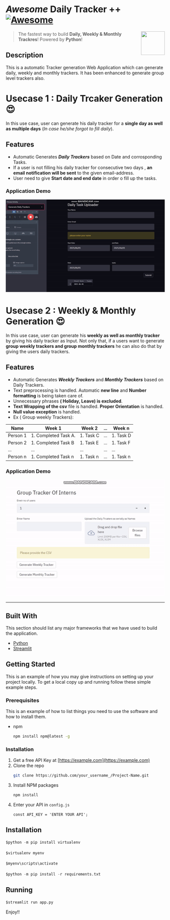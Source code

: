 


# *Awesome* Daily Tracker ++ [![Awesome](https://cdn.rawgit.com/sindresorhus/awesome/d7305f38d29fed78fa85652e3a63e154dd8e8829/media/badge.svg)](https://github.com/MarcSkovMadsen/awesome-streamlit)

[<img src="https://media.istockphoto.com/vectors/unique-modern-creative-elegant-letter-d-based-vector-icon-logo-vector-id1125625274?k=6&m=1125625274&s=612x612&w=0&h=U-fRNFEEezcFQ5M8EPjiqUTiqvhHt3lUN2s9CbaVX94=" align="right" height="75" width="75">](https://streamlit.io)

> The fastest way to build **Daily, Weekly & Monthly  Trackres**! Powered by **Python**!

## Description
This is a automatic Tracker generation Web Application which can generate daily, weekly and monthly trackers. It has been enhanced to generate group level trackers also.

# Usecase 1 : Daily Trcaker Generation :heart_eyes:
In this use case, user can generate his daily tracker for a **single day as well as multiple days** (*In case he/she forgot to fill daily*).

## Features

* Automatic Generates ***Daily Trackers*** based on Date and corrosponding Tasks.
* If a user is not filling his daily tracker for consecutive two days , **an email notification will be sent** to the given email-address.
* User need to give **Start date and end date** in order o fill up the tasks.

### Application Demo
<p align="center">
  <img src="https://github.com/Sghosh1999/AutoGenerateTrackers/blob/49d6ce9efecaf581b7227c97dc5d3c6f3d24ef75/demos/daily_trcaker_demo.gif" alt="animated" />
</p>

# Usecase 2 : Weekly & Monthly  Generation :heart_eyes:
In this use case, user can generate his **weekly as well as monthly tracker** by giving his daily tracker as Input. Not only that, if a users want to generate **group weekly trackers and group monthly trackers** he can also do that by giving the users daily trackers.
## Features

* Automatic Generates ***Weekly Trackers*** and ***Monthly Trackers*** based on Daily Trackers.
* Text preprocessing is handled. Automatic **new line** and **Number formatting** is being taken care of.
* Unnecessary phrases **( Holiday, Leave) is excluded**.
* **Text Wrapping of the csv** file is handled. **Proper Orientation** is handled.
* **Null value exception** is handled.
* Ex ( Group weekly Trackers): 

| Name | Week 1 | Week 2 | ... | Week n |
|--|--|--|--|--|
|Person 1  | 1. Completed Task A. | 1. Task C | ...| 1. Task D |
|Person 2  | 1. Completed Task B  | 1. Task E | ... | 1. Task F |
|...  | ...  | ... | ... | ... |
|Person n  | 1. Completed Task n  | 1. Task n | ... | 1. Task n |

### Application Demo
<p align="center">
  <img src="https://github.com/Sghosh1999/AutoGenerateTrackers/blob/78abe5fbcf58ed1054bbfc28e3b3029ba6835384/demos/week_month_demo1.gif" alt="animated" />
</p>

----

## Built With

This section should list any major frameworks that we have used to build the application. 
* [Python](https://www.python.org/)
* [Streamlit](https://streamlit.io/)



<!-- GETTING STARTED -->
## Getting Started

This is an example of how you may give instructions on setting up your project locally.
To get a local copy up and running follow these simple example steps.

### Prerequisites

This is an example of how to list things you need to use the software and how to install them.
* npm
  ```sh
  npm install npm@latest -g
  ```

### Installation

1. Get a free API Key at [https://example.com](https://example.com)
2. Clone the repo
   ```sh
   git clone https://github.com/your_username_/Project-Name.git
   ```
3. Install NPM packages
   ```sh
   npm install
   ```
4. Enter your API in `config.js`
   ```JS
   const API_KEY = 'ENTER YOUR API';
   ```


## Installation

```python
$python -m pip install virtualenv

$virtualenv myenv

$myenv\scripts\activate

$python -m pip install -r requirements.txt
```

## Running

```python
$streamlit run app.py
```

Enjoy!!
